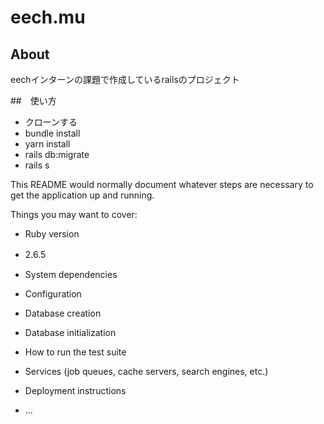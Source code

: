 # eech.mu

## About

eechインターンの課題で作成しているrailsのプロジェクト

##　使い方
- クローンする
- bundle install
- yarn install
- rails db:migrate
- rails s


This README would normally document whatever steps are necessary to get the
application up and running.

Things you may want to cover:

* Ruby version
* 2.6.5 
　　
* System dependencies

* Configuration

* Database creation

* Database initialization

* How to run the test suite

* Services (job queues, cache servers, search engines, etc.)

* Deployment instructions

* ...
